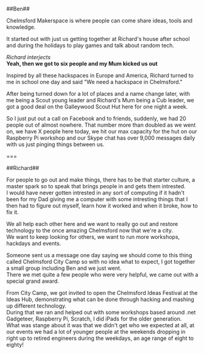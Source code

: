 ##Ben##

Chelmsford Makerspace is where people can come share ideas, tools and knowledge.  

It started out with just us getting together at Richard's house after school and during the holidays to play games and talk about random tech.

*Richard interjects*  
**Yeah, then we got to six people and my Mum kicked us out**

Inspired by all these hackspaces in Europe and America, Richard turned to me in school one day and said "We need a hackspace in Chelmsford."

After being turned down for a lot of places and a name change later, with me being a Scout young leader and Richard's Mum being a Cub leader, we got a good deal on the Galleywood Scout Hut here for one night a week.

So I just put out a call on Facebook and to friends, suddenly, we had 20 people out of almost nowhere.
That number more than doubled as we went on, we have X people here today, we hit our max capacity for the hut on our Raspberry Pi workshop and our Skype chat has over 9,000 messages daily with us just pinging things between us.

===

##Richard##

For people to go out and make things, there has to be that starter culture, a master spark so to speak that brings people in and gets them intrested.  
I would have never gotten intrested in any sort of computing if it hadn't been for my Dad giving me a computer with some intresting things that I then had to figure out myself, learn how it worked and when it broke, how to fix it.  

We all help each other here and we want to really go out and restore technology to the once amazing Chelmsford now that we're a city.  
We want to keep looking for others, we want to run more workshops, hackdays and events.  

Someone sent us a message one day saying we should come to this thing called Chelmsford City Camp so with no idea what to expect, I got together a small group including Ben and we just went.  
There we met quite a few people who were very helpful, we came out with a special grand award.

From City Camp, we got invited to open the Chelmsford Ideas Festival at the Ideas Hub, demonstrating what can be done through hacking and mashing up different technology.  
During that we ran and helped out with some workshops based around .net Gadgeteer, Raspberry Pi, Scratch, I did iPads for the older generation.  
What was stange about it was that we didn't get who we expected at all, at our events we had a lot of younger people at the weekends dropping in right up to retired engineers during the weekdays, an age range of eight to eighty!

